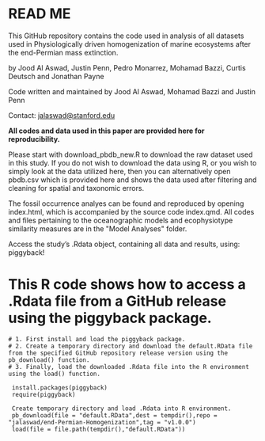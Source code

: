 # READ ME

This GitHub repository contains the code used in analysis of all datasets used in Physiologically driven homogenization of marine ecosystems after the end-Permian mass extinction.

by Jood Al Aswad, Justin Penn, Pedro Monarrez, Mohamad Bazzi, Curtis Deutsch and Jonathan Payne

Code written and maintained by Jood Al Aswad, Mohamad Bazzi and Justin Penn

Contact: jalaswad@stanford.edu

**All codes and data used in this paper are provided here for reproducibility.**

Please start with download_pbdb_new.R to download the raw dataset used in this study. If you do not wish to download the data using R, or you wish to simply look at the data utilized here, then you can alternatively open pbdb.csv which is provided here and shows the data used after filtering and cleaning for spatial and taxonomic errors.

The fossil occurrence analyes can be found and reproduced by opening index.html, which is accompanied by the source code index.qmd. All codes and files pertaining to the oceanographic models and ecophysiotype similarity measures are in the "Model Analyses" folder.

Access the study’s .Rdata object, containing all data and results, using: piggyback!

# This R code shows how to access a .Rdata file from a GitHub release using the piggyback package.
```
# 1. First install and load the piggyback package.
# 2. Create a temporary directory and download the default.RData file from the specified GitHub repository release version using the pb_download() function.
# 3. Finally, load the downloaded .Rdata file into the R environment using the load() function.

 install.packages(piggyback)
 require(piggyback)

 Create temporary directory and load .Rdata into R environment.
 pb_download(file = "default.RData",dest = tempdir(),repo = "jalaswad/end-Permian-Homogenization",tag = "v1.0.0")
 load(file = file.path(tempdir(),"default.RData"))

```

